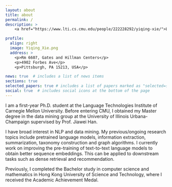 ```yaml
---
layout: about
title: about
permalink: /
description: >
    <a href="https://www.lti.cs.cmu.edu/people/222228292/yiqing-xie/">Language Technologies Institute, CMU</a>. +1 (518) 763-5018

profile:
  align: right
  image: Yiqing_Xie.png
  address: >
    <p>Rm 6607, Gates and Hillman Centers</p>
    <p>4902 Forbes Ave</p>
    <p>Pittsburgh, PA 15213, USA</p>

news: true  # includes a list of news items
sections: true
selected_papers: true # includes a list of papers marked as "selected={true}"
social: true  # includes social icons at the bottom of the page
---
```


I am a first-year Ph.D. student at the Language Technologies Institute of Carnegie Mellon University. Before entering CMU, I obtained my Master degree in the data mining group at the University of Illinois Urbana-Champaign supervised by Prof. Jiawei Han. 

I have broad interest in NLP and data mining. My previous/ongoing research topics include pretrained language models, information extraction, summarization, taxonomy construction and graph algorithms. I currently work on improving the pre-training of text-to-text language models to obtain better sequence embeddings. This can be applied to downstream tasks such as dense retrieval and recommendation.

Previously, I completed the Bachelor study in computer science and mathematics in Hong Kong University of Science and Technology, where I received the Academic Achievement Medal.

<!---
Test

Write your biography here. Tell the world about yourself. Link to your favorite [subreddit](http://reddit.com){:target="\_blank"}. You can put a picture in, too. The code is already in, just name your picture `prof_pic.jpg` and put it in the `img/` folder.

Put your address / P.O. box / other info right below your picture. You can also disable any these elements by editing `profile` property of the YAML header of your `_pages/about.md`. Edit `_bibliography/papers.bib` and Jekyll will render your [publications page](/al-folio/publications/) automatically.

Link to your social media connections, too. This theme is set up to use [Font Awesome icons](http://fortawesome.github.io/Font-Awesome/){:target="\_blank"} and [Academicons](https://jpswalsh.github.io/academicons/){:target="\_blank"}, like the ones below. Add your Facebook, Twitter, LinkedIn, Google Scholar, or just disable all of them. 
-->
